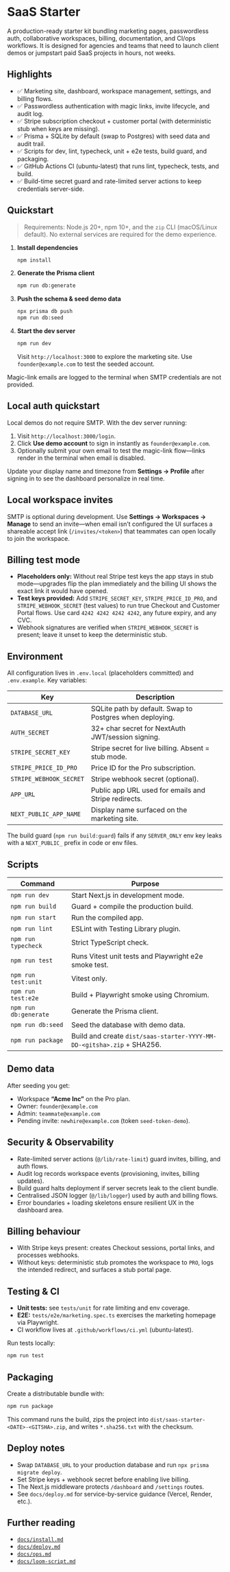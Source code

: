 # SaaS Starter

A production-ready starter kit bundling marketing pages, passwordless auth, collaborative workspaces, billing, documentation, and CI/ops workflows. It is designed for agencies and teams that need to launch client demos or jumpstart paid SaaS projects in hours, not weeks.

## Highlights

- ✅ Marketing site, dashboard, workspace management, settings, and billing flows.
- ✅ Passwordless authentication with magic links, invite lifecycle, and audit log.
- ✅ Stripe subscription checkout + customer portal (with deterministic stub when keys are missing).
- ✅ Prisma + SQLite by default (swap to Postgres) with seed data and audit trail.
- ✅ Scripts for dev, lint, typecheck, unit + e2e tests, build guard, and packaging.
- ✅ GitHub Actions CI (ubuntu-latest) that runs lint, typecheck, tests, and build.
- ✅ Build-time secret guard and rate-limited server actions to keep credentials server-side.

## Quickstart

> Requirements: Node.js 20+, npm 10+, and the `zip` CLI (macOS/Linux default). No external services are required for the demo experience.

1. **Install dependencies**
   ```bash
   npm install
   ```
2. **Generate the Prisma client**
   ```bash
   npm run db:generate
   ```
3. **Push the schema & seed demo data**
   ```bash
   npx prisma db push
   npm run db:seed
   ```
4. **Start the dev server**
   ```bash
   npm run dev
   ```
   Visit `http://localhost:3000` to explore the marketing site. Use `founder@example.com` to test the seeded account.

Magic-link emails are logged to the terminal when SMTP credentials are not provided.

## Local auth quickstart

Local demos do not require SMTP. With the dev server running:

1. Visit `http://localhost:3000/login`.
2. Click **Use demo account** to sign in instantly as `founder@example.com`.
3. Optionally submit your own email to test the magic-link flow—links render in the terminal when email is disabled.

Update your display name and timezone from **Settings → Profile** after signing in to see the dashboard personalize in real time.

## Local workspace invites

SMTP is optional during development. Use **Settings → Workspaces → Manage** to send an invite—when email isn’t configured the UI surfaces a shareable accept link (`/invites/<token>`) that teammates can open locally to join the workspace.

## Billing test mode

- **Placeholders only:** Without real Stripe test keys the app stays in stub mode—upgrades flip the plan immediately and the billing UI shows the exact link it would have opened.
- **Test keys provided:** Add `STRIPE_SECRET_KEY`, `STRIPE_PRICE_ID_PRO`, and `STRIPE_WEBHOOK_SECRET` (test values) to run true Checkout and Customer Portal flows. Use card `4242 4242 4242 4242`, any future expiry, and any CVC.
- Webhook signatures are verified when `STRIPE_WEBHOOK_SECRET` is present; leave it unset to keep the deterministic stub.

## Environment

All configuration lives in `.env.local` (placeholders committed) and `.env.example`. Key variables:

| Key | Description |
| --- | --- |
| `DATABASE_URL` | SQLite path by default. Swap to Postgres when deploying. |
| `AUTH_SECRET` | 32+ char secret for NextAuth JWT/session signing. |
| `STRIPE_SECRET_KEY` | Stripe secret for live billing. Absent = stub mode. |
| `STRIPE_PRICE_ID_PRO` | Price ID for the Pro subscription. |
| `STRIPE_WEBHOOK_SECRET` | Stripe webhook secret (optional). |
| `APP_URL` | Public app URL used for emails and Stripe redirects. |
| `NEXT_PUBLIC_APP_NAME` | Display name surfaced on the marketing site. |

The build guard (`npm run build:guard`) fails if any `SERVER_ONLY` env key leaks with a `NEXT_PUBLIC_` prefix in code or env files.

## Scripts

| Command | Purpose |
| --- | --- |
| `npm run dev` | Start Next.js in development mode. |
| `npm run build` | Guard + compile the production build. |
| `npm run start` | Run the compiled app. |
| `npm run lint` | ESLint with Testing Library plugin. |
| `npm run typecheck` | Strict TypeScript check. |
| `npm run test` | Runs Vitest unit tests and Playwright e2e smoke test. |
| `npm run test:unit` | Vitest only. |
| `npm run test:e2e` | Build + Playwright smoke using Chromium. |
| `npm run db:generate` | Generate the Prisma client. |
| `npm run db:seed` | Seed the database with demo data. |
| `npm run package` | Build and create `dist/saas-starter-YYYY-MM-DD-<gitsha>.zip` + SHA256. |

## Demo data

After seeding you get:

- Workspace **“Acme Inc”** on the Pro plan.
- Owner: `founder@example.com`
- Admin: `teammate@example.com`
- Pending invite: `newhire@example.com` (token `seed-token-demo`).

## Security & Observability

- Rate-limited server actions (`@/lib/rate-limit`) guard invites, billing, and auth flows.
- Audit log records workspace events (provisioning, invites, billing updates).
- Build guard halts deployment if server secrets leak to the client bundle.
- Centralised JSON logger (`@/lib/logger`) used by auth and billing flows.
- Error boundaries + loading skeletons ensure resilient UX in the dashboard area.

## Billing behaviour

- With Stripe keys present: creates Checkout sessions, portal links, and processes webhooks.
- Without keys: deterministic stub promotes the workspace to `PRO`, logs the intended redirect, and surfaces a stub portal page.

## Testing & CI

- **Unit tests:** see `tests/unit` for rate limiting and env coverage.
- **E2E:** `tests/e2e/marketing.spec.ts` exercises the marketing homepage via Playwright.
- CI workflow lives at `.github/workflows/ci.yml` (ubuntu-latest).

Run tests locally:
```bash
npm run test
```

## Packaging

Create a distributable bundle with:
```bash
npm run package
```
This command runs the build, zips the project into `dist/saas-starter-<DATE>-<GITSHA>.zip`, and writes `*.sha256.txt` with the checksum.

## Deploy notes

- Swap `DATABASE_URL` to your production database and run `npx prisma migrate deploy`.
- Set Stripe keys + webhook secret before enabling live billing.
- The Next.js middleware protects `/dashboard` and `/settings` routes.
- See `docs/deploy.md` for service-by-service guidance (Vercel, Render, etc.).

## Further reading

- [`docs/install.md`](docs/install.md)
- [`docs/deploy.md`](docs/deploy.md)
- [`docs/ops.md`](docs/ops.md)
- [`docs/loom-script.md`](docs/loom-script.md)

